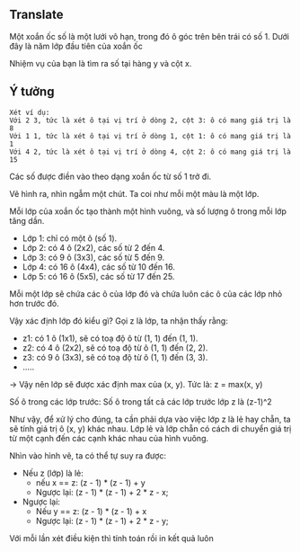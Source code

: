 ## Translate
Một xoắn ốc số là một lưới vô hạn, trong đó ô góc trên bên trái có số 1. Dưới đây là năm lớp đầu tiên của xoắn ốc

Nhiệm vụ của bạn là tìm ra số tại hàng y và cột x.

## Ý tưởng
```
Xét ví dụ:
Với 2 3, tức là xét ô tại vị trí ở dòng 2, cột 3: ô có mang giá trị là 8 
Với 1 1, tức là xét ô tại vị trí ở dòng 1, cột 1: ô có mang giá trị là 1
Với 4 2, tức là xét ô tại vị trí ở dòng 4, cột 2: ô có mang giá trị là 15
```

Các số được điền vào theo dạng xoắn ốc từ số 1 trở đi. 

Vẽ hình ra, nhìn ngẫm một chút. Ta coi như mỗi một màu là một lớp. 

Mỗi lớp của xoắn ốc tạo thành một hình vuông, và số lượng ô trong mỗi lớp tăng dần.
- Lớp 1: chỉ có một ô (số 1).
- Lớp 2: có 4 ô (2x2), các số từ 2 đến 4.
- Lớp 3: có 9 ô (3x3), các số từ 5 đến 9.
- Lớp 4: có 16 ô (4x4), các số từ 10 đến 16.
- Lớp 5: có 16 ô (5x5), các số từ 17 đến 25.

Mỗi một lớp sẽ chứa các ô của lớp đó và chứa luôn các ô của các lớp nhỏ hơn trước đó.

Vậy xác định lớp đó kiểu gì? Gọi z là lớp, ta nhận thấy rằng:
- z1: có 1 ô (1x1), sẽ có toạ độ ô từ (1, 1) đến (1, 1).
- z2: có 4 ô (2x2), sẽ có toạ độ từ ô (1, 1) đến (2, 2).
- z3: có 9 ô (3x3), sẽ có toạ độ từ ô (1, 1) đến (3, 3).
- .....

-> Vậy nên lớp sẽ được xác định max của (x, y). Tức là: z = max(x, y)

Số ô trong các lớp trước: Số ô trong tất cả các lớp trước lớp z là (z-1)^2

Như vậy, để xử lý cho đúng, ta cần phải dựa vào việc lớp z là lẻ hay chẵn, ta sẽ tính giá trị ô (x, y) khác nhau. Lớp lẻ và lớp chẵn có cách di chuyển giá trị từ một cạnh đến các cạnh khác nhau của hình vuông.

Nhìn vào hình vẽ, ta có thể tự suy ra được:
- Nếu z (lớp) là lẻ:
  - nếu x == z: (z - 1) * (z - 1) + y
  - Ngược lại: (z - 1) * (z - 1) + 2 * z - x;
- Ngược lại:
  - Nếu y == z: (z - 1) * (z - 1) + x
  - Ngược lại: (z - 1) * (z - 1) + 2 * z - y;

Với mỗi lần xét điều kiện thì tính toán rồi in kết quả luôn
